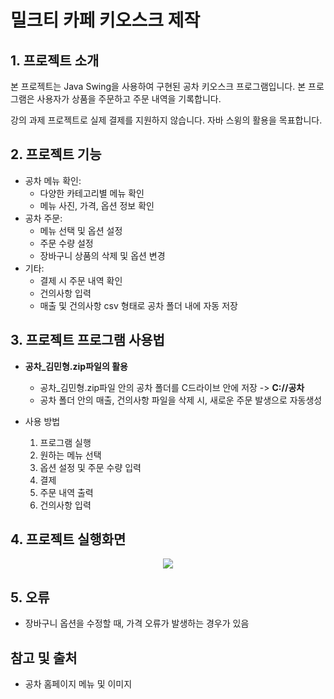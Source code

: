 # 밀크티 카페 키오스크 제작

## 1. 프로젝트 소개
본 프로젝트는 Java Swing을 사용하여 구현된 공차 키오스크 프로그램입니다. 본 프로그램은 사용자가 상품을 주문하고 주문 내역을 기록합니다.

강의 과제 프로젝트로 실제 결제를 지원하지 않습니다. 자바 스윙의 활용을 목표합니다.

## 2. 프로젝트 기능
* 공차 메뉴 확인:
  * 다양한 카테고리별 메뉴 확인
  * 메뉴 사진, 가격, 옵션 정보 확인
* 공차 주문:
  * 메뉴 선택 및 옵션 설정
  * 주문 수량 설정
  * 장바구니 상품의 삭제 및 옵션 변경
* 기타:
  * 결제 시 주문 내역 확인
  * 건의사항 입력
  * 매출 및 건의사항 csv 형태로 공차 폴더 내에 자동 저장

## 3. 프로젝트 프로그램 사용법
* **공차_김민형.zip파일의 활용**
    * 공차_김민형.zip파일 안의 공차 폴더를 C드라이브 안에 저장 -> **C://공차**
    * 공차 폴더 안의 매출, 건의사항 파일을 삭제 시, 새로운 주문 발생으로 자동생성
  
* 사용 방법
  1. 프로그램 실행
  2. 원하는 메뉴 선택
  3. 옵션 설정 및 주문 수량 입력
  4. 결제
  5. 주문 내역 출력
  6. 건의사항 입력

## 4. 프로젝트 실행화면
<p align="center">
  <img src="![Kiosk](https://github.com/Minbro-Kim/Java_Kiosk/assets/144206885/411bf438-f5d1-481f-a2f6-0dbf5a56bc6c)">
</p>

## 5. 오류
* 장바구니 옵션을 수정할 때, 가격 오류가 발생하는 경우가 있음

## 참고 및 출처
* 공차 홈페이지 메뉴 및 이미지
